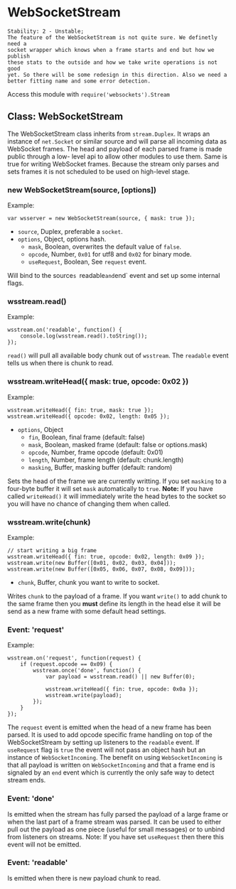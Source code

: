 # WebSocketStream

    Stability: 2 - Unstable; 
    The feature of the WebSocketStream is not quite sure. We definetly need a
    socket wrapper which knows when a frame starts and end but how we publish
    these stats to the outside and how we take write operations is not good
    yet. So there will be some redesign in this direction. Also we need a
    better fitting name and some error detection.

Access this module with `require('websockets').Stream`

## Class: WebSocketStream

The WebSocketStream class inherits from `stream.Duplex`. It wraps an instance 
of `net.Socket` or similar source and will parse all incoming data as WebSocket
frames. The head and payload of each parsed frame is made public through a low-
level api to allow other modules to use them. Same is true for writing
WebSocket frames. Because the stream only parses and sets frames it is not
scheduled to be used on high-level stage.

### new WebSocketStream(source, [options])

Example:

    var wsserver = new WebSocketStream(source, { mask: true });

* `source`, Duplex, preferable a `socket`.    
* `options`, Object, options hash.
    * `mask`, Boolean, overwrites the default value of `false`.
    * `opcode`, Number, `0x01` for utf8 and `0x02` for binary mode.
    * `useRequest`, Boolean, See `request` event.

Will bind to the source`s `readable` and `end` event and set up some internal 
flags.

### wsstream.read()

Example:

    wsstream.on('readable', function() {
        console.log(wsstream.read().toString());
    });

`read()` will pull all available body chunk out of `wsstream`. The `readable` 
event tells us when there is chunk to read.

### wsstream.writeHead({ mask: true, opcode: 0x02 })

Example:
    
    wsstream.writeHead({ fin: true, mask: true });
    wsstream.writeHead({ opcode: 0x02, length: 0x05 });

* `options`, Object
    * `fin`, Boolean, final frame (default: false)
    * `mask`, Boolean, masked frame (default: false or options.mask)
    * `opcode`, Number, frame opcode (default: 0x01)
    * `length`, Number, frame length (default: chunk.length)
    * `masking`, Buffer, masking buffer (default: random)

Sets the head of the frame we are currently writting. If you set `masking` to a 
four-byte buffer it will set `mask` automatically to `true`. **Note:** If you
have called `writeHead()` it will immediately write the head bytes to the
socket so you will have no chance of changing them when called.

### wsstream.write(chunk)

Example:

    // start writing a big frame
    wsstream.writeHead({ fin: true, opcode: 0x02, length: 0x09 });
    wsstream.write(new Buffer([0x01, 0x02, 0x03, 0x04]));
    wsstream.write(new Buffer([0x05, 0x06, 0x07, 0x08, 0x09]));

* `chunk`, Buffer, chunk you want to write to socket.

Writes `chunk` to the payload of a frame. If you want `write()` to add chunk to
the same frame then you **must** define its length in the head else it will be
send as a new frame with some default head settings.

### Event: 'request'

Example:
    
    wsstream.on('request', function(request) {
        if (request.opcode == 0x09) {
            wsstream.once('done', function() {
                var payload = wsstream.read() || new Buffer(0);

                wsstream.writeHead({ fin: true, opcode: 0x0a });
                wsstream.write(payload);
            });
        }
    });

The `request` event is emitted when the head of a new frame has been parsed. It 
is used to add opcode specific frame handling on top of the WebSocketStream by 
setting up listeners to the `readable` event. If `useRequest` flag is `true` 
the event will not pass an object hash but an instance of `WebSocketIncoming`.
The benefit on using `WebSocketIncoming` is that all payload is written on 
`WebSocketIncoming` and that a frame end is signaled by an `end` event which is
currently the only safe way to detect stream ends.

### Event: 'done'

Is emitted when the stream has fully parsed the payload of a large frame or
when the last part of a frame stream was parsed. It can be used to either pull
out the payload as one piece (useful for small messages) or to unbind from
listeners on streams. Note: If you have set `useRequest` then there this event
will not be emitted.

### Event: 'readable'

Is emitted when there is new payload chunk to read.
